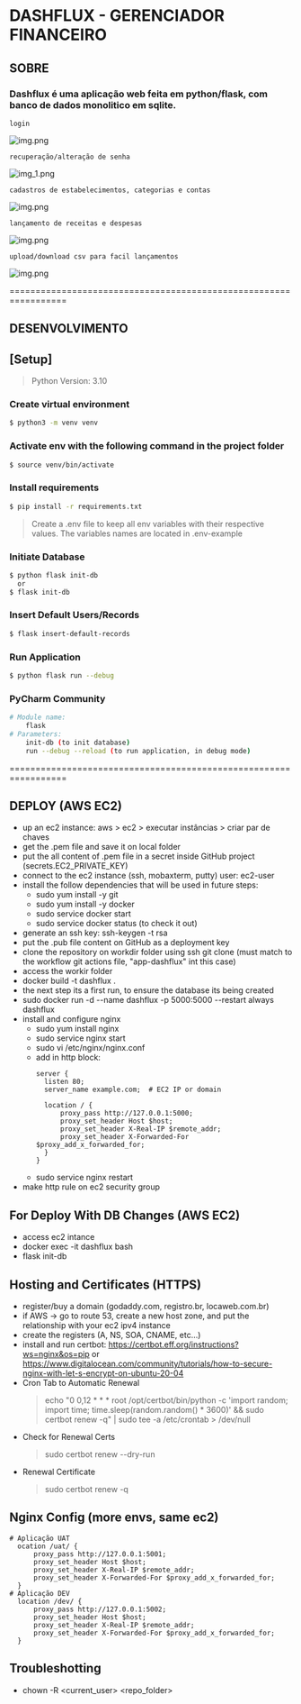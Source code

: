 # DASHFLUX - GERENCIADOR FINANCEIRO

## SOBRE

  ### Dashflux é uma aplicação web feita em python/flask, com banco de dados monolitico em sqlite.
    login
  ![img.png](images%2Fimg.png)

    recuperação/alteração de senha
  ![img_1.png](images/img_1.png)

    cadastros de estabelecimentos, categorias e contas
  ![img.png](images/img_2.png)

    lançamento de receitas e despesas
  ![img.png](images/img_3.png)

    upload/download csv para facil lançamentos
  ![img.png](images/img_4.png)
    

=================================================================

## DESENVOLVIMENTO

## [Setup]

> Python Version: 3.10

### Create virtual environment

```bash
$ python3 -m venv venv
```
 
### Activate env with the following command in the project folder

```bash
$ source venv/bin/activate
```

### Install requirements

```bash
$ pip install -r requirements.txt
```

>Create a .env file to keep all env variables with their respective values.
>The variables names are located in .env-example

### Initiate Database

```bash
$ python flask init-db
  or
$ flask init-db
```

### Insert Default Users/Records

```bash
$ flask insert-default-records
```

### Run Application

```bash
$ python flask run --debug
```

### PyCharm Community
```bash
# Module name: 
    flask
# Parameters:
    init-db (to init database)
    run --debug --reload (to run application, in debug mode)
```

=================================================================

## DEPLOY (AWS EC2)
- up an ec2 instance: aws > ec2 > executar instâncias > criar par de chaves 
- get the .pem file and save it on local folder
- put the all content of .pem file in a secret inside GitHub project (secrets.EC2_PRIVATE_KEY)
- connect to the ec2 instance (ssh, mobaxterm, putty) user: ec2-user
- install the follow dependencies that will be used in future steps:
  - sudo yum install -y git
  - sudo yum install -y docker
  - sudo service docker start
  - sudo service docker status (to check it out)
- generate an ssh key: ssh-keygen -t rsa
- put the .pub file content on GitHub as a deployment key
- clone the repository on workdir folder using ssh git clone (must match to the workflow git actions file, "app-dashflux" int this case)
- access the workir folder
- docker build -t dashflux . 
- the next step its a first run, to ensure the database its being created
- sudo docker run -d --name dashflux -p 5000:5000 --restart always dashflux
- install and configure nginx
  - sudo yum install nginx
  - sudo service nginx start
  - sudo vi /etc/nginx/nginx.conf
  - add in http block:
    ```
    server {
      listen 80;
      server_name example.com;  # EC2 IP or domain

      location / {
          proxy_pass http://127.0.0.1:5000;
          proxy_set_header Host $host;
          proxy_set_header X-Real-IP $remote_addr;
          proxy_set_header X-Forwarded-For $proxy_add_x_forwarded_for;
      }
    }
    ```
  - sudo service nginx restart
- make http rule on ec2 security group

## For Deploy With DB Changes (AWS EC2)
- access ec2 intance
- docker exec -it dashflux bash
- flask init-db

## Hosting and Certificates (HTTPS)
- register/buy a domain (godaddy.com, registro.br, locaweb.com.br)
- if AWS -> go to route 53, create a new host zone, and put the relationship with your ec2 ipv4 instance
- create the registers (A, NS, SOA, CNAME, etc...)
- install and run certbot: https://certbot.eff.org/instructions?ws=nginx&os=pip or https://www.digitalocean.com/community/tutorials/how-to-secure-nginx-with-let-s-encrypt-on-ubuntu-20-04
- Cron Tab to Automatic Renewal 
  > echo "0 0,12 * * * root /opt/certbot/bin/python -c 'import random; import time; time.sleep(random.random() * 3600)' && sudo certbot renew -q" | sudo tee -a /etc/crontab > /dev/null
- Check for Renewal Certs
  > sudo certbot renew --dry-run
- Renewal Certificate
  > sudo certbot renew -q

## Nginx Config (more envs, same ec2)
```
# Aplicação UAT
  ocation /uat/ {
      proxy_pass http://127.0.0.1:5001;
      proxy_set_header Host $host;
      proxy_set_header X-Real-IP $remote_addr;
      proxy_set_header X-Forwarded-For $proxy_add_x_forwarded_for;
  }
# Aplicação DEV
  location /dev/ {
      proxy_pass http://127.0.0.1:5002;
      proxy_set_header Host $host;
      proxy_set_header X-Real-IP $remote_addr;
      proxy_set_header X-Forwarded-For $proxy_add_x_forwarded_for;
  }
```

## Troubleshotting
- chown -R <current_user> <repo_folder>